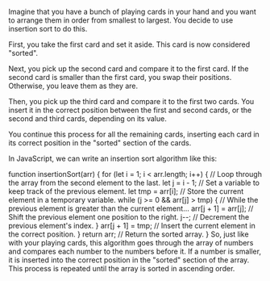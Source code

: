 Imagine that you have a bunch of playing cards in your hand and you want to arrange them in order from smallest to largest. You decide to use insertion sort to do this.

First, you take the first card and set it aside. This card is now considered "sorted".

Next, you pick up the second card and compare it to the first card. If the second card is smaller than the first card, you swap their positions. Otherwise, you leave them as they are.

Then, you pick up the third card and compare it to the first two cards. You insert it in the correct position between the first and second cards, or the second and third cards, depending on its value.

You continue this process for all the remaining cards, inserting each card in its correct position in the "sorted" section of the cards.

In JavaScript, we can write an insertion sort algorithm like this:

function insertionSort(arr) {
for (let i = 1; i < arr.length; i++) { // Loop through the array from the second element to the last.
let j = i - 1; // Set a variable to keep track of the previous element.
let tmp = arr[i]; // Store the current element in a temporary variable.
while (j >= 0 && arr[j] > tmp) { // While the previous element is greater than the current element...
arr[j + 1] = arr[j]; // Shift the previous element one position to the right.
j--; // Decrement the previous element's index.
}
arr[j + 1] = tmp; // Insert the current element in the correct position.
}
return arr; // Return the sorted array.
}
So, just like with your playing cards, this algorithm goes through the array of numbers and compares each number to the numbers before it. If a number is smaller, it is inserted into the correct position in the "sorted" section of the array. This process is repeated until the array is sorted in ascending order.
